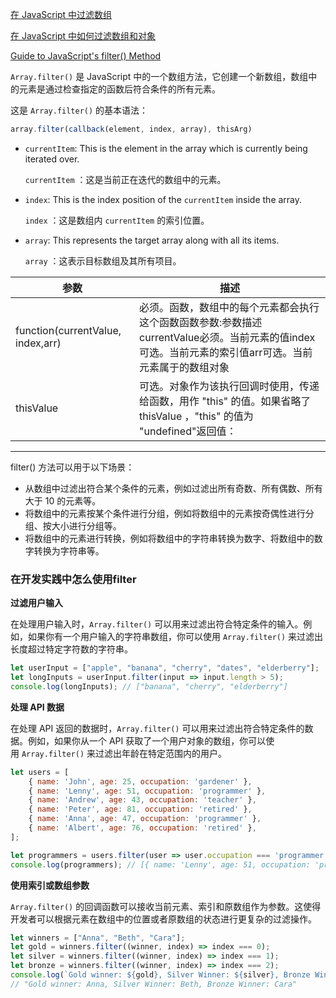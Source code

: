 [在 JavaScript 中过滤数组](https://www.techiedelight.com/zh/filter-an-array-javascript/)

[在 JavaScript 中如何过滤数组和对象](https://www.freecodecamp.org/chinese/news/filter-arrays-in-javascript/)

[Guide to JavaScript's filter() Method](https://stackabuse.com/guide-to-javascripts-filter-method/)

`Array.filter()` 是 JavaScript 中的一个数组方法，它创建一个新数组，数组中的元素是通过检查指定的函数后符合条件的所有元素。

这是 `Array.filter()` 的基本语法：

```jsx
array.filter(callback(element, index, array), thisArg)
```

- `currentItem`: This is the element in the array which is currently being iterated over.
    
    `currentItem` ：这是当前正在迭代的数组中的元素。
    
- `index`: This is the index position of the `currentItem` inside the array.
    
    `index` ：这是数组内 `currentItem` 的索引位置。
    
- `array`: This represents the target array along with all its items.
    
    `array` ：这表示目标数组及其所有项目。
    

| 参数 | 描述 |
| --- | --- |
| function(currentValue, index,arr) | 必须。函数，数组中的每个元素都会执行这个函数函数参数:参数描述currentValue必须。当前元素的值index可选。当前元素的索引值arr可选。当前元素属于的数组对象 |
| thisValue | 可选。对象作为该执行回调时使用，传递给函数，用作 "this" 的值。如果省略了 thisValue ，"this" 的值为 "undefined"返回值： |

---

filter() 方法可以用于以下场景：

- 从数组中过滤出符合某个条件的元素，例如过滤出所有奇数、所有偶数、所有大于 10 的元素等。
- 将数组中的元素按某个条件进行分组，例如将数组中的元素按奇偶性进行分组、按大小进行分组等。
- 将数组中的元素进行转换，例如将数组中的字符串转换为数字、将数组中的数字转换为字符串等。

### 在开发实践中怎么使用filter

**过滤用户输入**

在处理用户输入时，`Array.filter()` 可以用来过滤出符合特定条件的输入。例如，如果你有一个用户输入的字符串数组，你可以使用 `Array.filter()` 来过滤出长度超过特定字符数的字符串。

```jsx
let userInput = ["apple", "banana", "cherry", "dates", "elderberry"];
let longInputs = userInput.filter(input => input.length > 5);
console.log(longInputs); // ["banana", "cherry", "elderberry"]
```

**处理 API 数据**

在处理 API 返回的数据时，`Array.filter()` 可以用来过滤出符合特定条件的数据。例如，如果你从一个 API 获取了一个用户对象的数组，你可以使用 `Array.filter()` 来过滤出年龄在特定范围内的用户。

```jsx
let users = [
    { name: 'John', age: 25, occupation: 'gardener' },
    { name: 'Lenny', age: 51, occupation: 'programmer' },
    { name: 'Andrew', age: 43, occupation: 'teacher' },
    { name: 'Peter', age: 81, occupation: 'retired' },
    { name: 'Anna', age: 47, occupation: 'programmer' },
    { name: 'Albert', age: 76, occupation: 'retired' },
];

let programmers = users.filter(user => user.occupation === 'programmer');
console.log(programmers); // [{ name: 'Lenny', age: 51, occupation: 'programmer' }, { name: 'Anna', age: 47, occupation: 'programmer' }]
```

**使用索引或数组参数**

`Array.filter()` 的回调函数可以接收当前元素、索引和原数组作为参数。这使得开发者可以根据元素在数组中的位置或者原数组的状态进行更复杂的过滤操作。

```jsx
let winners = ["Anna", "Beth", "Cara"];
let gold = winners.filter((winner, index) => index === 0);
let silver = winners.filter((winner, index) => index === 1);
let bronze = winners.filter((winner, index) => index === 2);
console.log(`Gold winner: ${gold}, Silver Winner: ${silver}, Bronze Winner: ${bronze}`);
// "Gold winner: Anna, Silver Winner: Beth, Bronze Winner: Cara"
```